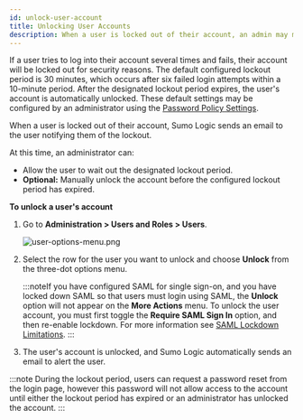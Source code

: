 ```yaml
---
id: unlock-user-account
title: Unlocking User Accounts
description: When a user is locked out of their account, an admin may manually unlock the account before the configured lockout period has expired.
---
```


If a user tries to log into their account several times and fails, their account will be locked out for security reasons. The default configured lockout period is 30 minutes, which occurs after six failed login attempts within a 10-minute period. After the designated lockout period expires, the user's account is automatically unlocked. These default settings may be configured by an administrator using the [Password Policy Settings](../../security/set-password-policy.md). 

When a user is locked out of their account, Sumo Logic sends an email to the user notifying them of the lockout. 

At this time, an administrator can:

* Allow the user to wait out the designated lockout period.
* **Optional:** Manually unlock the account before the configured lockout period has expired. 

**To unlock a user's account**

1. Go to **Administration \> Users and Roles \> Users**. 

    ![user-options-menu.png](/img/users-and-roles/user-options-menu.png)

1. Select the row for the user you want to unlock and choose **Unlock** from the three-dot options menu.

    :::noteIf you have configured SAML for single sign-on, and you have locked down SAML so that users must login using SAML, the **Unlock** option will not appear on the **More Actions** menu. To unlock the user account, you must first toggle the **Require SAML Sign In** option, and then re-enable lockdown. For more information see [SAML Lockdown Limitations](../../security/saml/set-up-saml.md).
    :::
     
1. The user's account is unlocked, and Sumo Logic automatically sends an email to alert the user. 

:::note
During the lockout period, users can request a password reset from the login page, however this password will not allow access to the account until either the lockout period has expired or an administrator has unlocked the account.
:::
